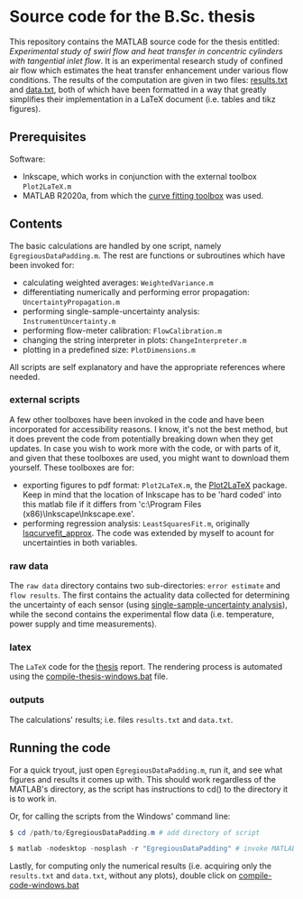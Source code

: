 # Source code for the B.Sc. thesis
This repository contains the MATLAB source code for the thesis entitled: *Experimental study of swirl flow and heat transfer in concentric cylinders with tangential inlet flow*. It is an experimental research study of confined air flow which estimates the heat transfer enhancement under various flow conditions. The results of the computation are given in two files: [results.txt](outputs/results.txt) and [data.txt](outputs/data.txt), both of which have been formatted in a way that greatly simplifies their implementation in a LaTeX document (i.e. tables and tikz figures). 

## Prerequisites

Software:

* Inkscape, which works in conjunction with the external toolbox `Plot2LaTeX.m` 
* MATLAB R2020a, from which the [curve fitting toolbox](https://se.mathworks.com/products/curvefitting.html) was used.

## Contents

The basic calculations are handled by one script, namely `EgregiousDataPadding.m`. The rest are functions or subroutines which have been invoked for:

* calculating weighted averages: `WeightedVariance.m` 
* differentiating numerically and performing error propagation: `UncertaintyPropagation.m`
* performing single-sample-uncertainty analysis: `InstrumentUncertainty.m`
* performing flow-meter calibration: `FlowCalibration.m`
* changing the string interpreter in plots: `ChangeInterpreter.m`
* plotting in a predefined size: `PlotDimensions.m`

All scripts are self explanatory and have the appropriate references where needed.

### external scripts
A few other toolboxes have been invoked in the code and have been incorporated for accessibility reasons. I know, it's not the best method, but it does prevent the code from potentially breaking down when they get updates. In case you wish to work more with the code, or with parts of it, and given that these toolboxes are used, you might want to download them yourself. These toolboxes are for: 

* exporting figures to pdf format: `Plot2LaTeX.m`, the [Plot2LaTeX](https://se.mathworks.com/matlabcentral/fileexchange/52700-plot2latex) package. Keep in mind that the location of Inkscape has to be 'hard coded' into this matlab file if it differs from 'c:\Program Files (x86)\Inkscape\Inkscape.exe'.
* performing regression analysis: `LeastSquaresFit.m`, originally [lsqcurvefit_approx](https://github.com/tamaskis/lsqcurvefit_approx-MATLAB). The code was extended by myself to acount for uncertainties in both variables. 

### raw data

The `raw data` directory contains two sub-directories: `error estimate` and `flow results`. The first contains the actuality data collected for determining the uncertainty of each sensor (using [single-sample-uncertainty analysis](https://doi.org/10.1115/1.3242452)), while the second contains the experimental flow data (i.e. temperature, power supply and time measurements). 

### latex

The `LaTeX` code for the [thesis](latex/thesis.pdf) report. The rendering process is automated using the [compile-thesis-windows.bat](latex/compile-thesis-windows.bat) file.

### outputs

The calculations' results; i.e. files `results.txt` and `data.txt`.

## Running the code

For a quick tryout, just open `EgregiousDataPadding.m`, run it, and see what figures and results it comes up with. This should work regardless of the MATLAB's directory, as the script has instructions to cd() to the directory it is to work in.

Or, for calling the scripts from the Windows' command line:

```powershell
$ cd /path/to/EgregiousDataPadding.m # add directory of script

$ matlab -nodesktop -nosplash -r "EgregiousDataPadding" # invoke MATLAB
```

Lastly, for computing only the numerical results (i.e. acquiring only the `results.txt` and `data.txt`, without any plots), double click on [compile-code-windows.bat](compile-code-windows.bat)
